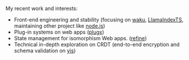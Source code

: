 My recent work and interests:

- Front-end engineering and stability (focusing on [waku](https://github.com/dai-shi/waku), [LlamaIndexTS](https://github.com/run-llama/LlamaIndexTS), maintaining other project like [node.js](https://github.com/nodejs/node))
- Plug-in systems on web apps ([plugx](https://github.com/plugxjs/plugx))
- State management for isomorphism Web apps. ([refine](https://github.com/himself65/refine))
- Technical in-depth exploration on CRDT (end-to-end encryption and schema validation on [yjs](https://github.com/yjs/yjs))
